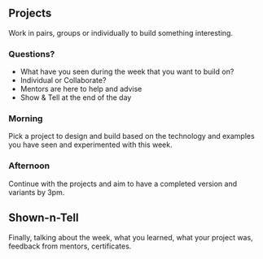 ## Projects 

Work in pairs, groups or individually to build something interesting.

### Questions?

* What have you seen during the week that you want to build on?
* Individual or Collaborate?
* Mentors are here to help and advise
* Show & Tell at the end of the day


### Morning

Pick a project to design and build based on the technology and examples you have seen and experimented with this week.


### Afternoon

Continue with the projects and aim to have a completed version and variants by 3pm.


## Shown-n-Tell

Finally, talking about the week, what you learned, what your project was, feedback from mentors, certificates.

